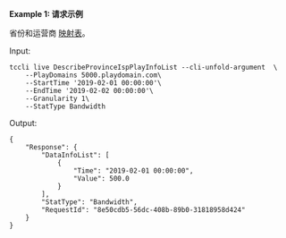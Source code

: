 **Example 1: 请求示例**

省份和运营商 [映射表](/document/api/267/34019)。

Input: 

```
tccli live DescribeProvinceIspPlayInfoList --cli-unfold-argument  \
    --PlayDomains 5000.playdomain.com\
    --StartTime '2019-02-01 00:00:00'\
    --EndTime '2019-02-02 00:00:00'\
    --Granularity 1\
    --StatType Bandwidth
```

Output: 
```
{
    "Response": {
        "DataInfoList": [
            {
                "Time": "2019-02-01 00:00:00",
                "Value": 500.0
            }
        ],
        "StatType": "Bandwidth",
        "RequestId": "8e50cdb5-56dc-408b-89b0-31818958d424"
    }
}
```

